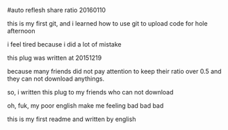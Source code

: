 #auto reflesh share ratio
20160110

this is my first git, and i learned how to use git to upload code for hole afternoon

i feel tired because i did a lot of mistake


this plug was written at 20151219

because many friends did not pay attention to keep their ratio over 0.5 and they can not download anythings.

so, i written this plug to my friends who can not download

oh, fuk, my poor english make me feeling bad bad bad  

this is my first readme and written by english


